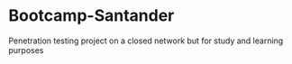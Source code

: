 # Bootcamp-Santander
Penetration testing project on a closed network but for study and learning purposes
